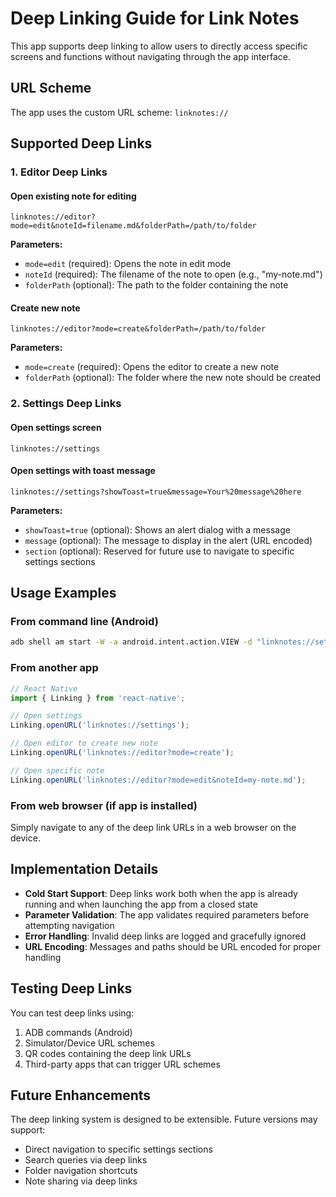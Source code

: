 # Deep Linking Guide for Link Notes

This app supports deep linking to allow users to directly access specific screens and functions without navigating through the app interface.

## URL Scheme
The app uses the custom URL scheme: `linknotes://`

## Supported Deep Links

### 1. Editor Deep Links

#### Open existing note for editing
```
linknotes://editor?mode=edit&noteId=filename.md&folderPath=/path/to/folder
```

**Parameters:**
- `mode=edit` (required): Opens the note in edit mode
- `noteId` (required): The filename of the note to open (e.g., "my-note.md")
- `folderPath` (optional): The path to the folder containing the note

#### Create new note
```
linknotes://editor?mode=create&folderPath=/path/to/folder
```

**Parameters:**
- `mode=create` (required): Opens the editor to create a new note
- `folderPath` (optional): The folder where the new note should be created

### 2. Settings Deep Links

#### Open settings screen
```
linknotes://settings
```

#### Open settings with toast message
```
linknotes://settings?showToast=true&message=Your%20message%20here
```

**Parameters:**
- `showToast=true` (optional): Shows an alert dialog with a message
- `message` (optional): The message to display in the alert (URL encoded)
- `section` (optional): Reserved for future use to navigate to specific settings sections

## Usage Examples

### From command line (Android)
```bash
adb shell am start -W -a android.intent.action.VIEW -d "linknotes://settings?showToast=true&message=Settings%20opened%20via%20deep%20link" com.anonymous.linknotes
```

### From another app
```javascript
// React Native
import { Linking } from 'react-native';

// Open settings
Linking.openURL('linknotes://settings');

// Open editor to create new note
Linking.openURL('linknotes://editor?mode=create');

// Open specific note
Linking.openURL('linknotes://editor?mode=edit&noteId=my-note.md');
```

### From web browser (if app is installed)
Simply navigate to any of the deep link URLs in a web browser on the device.

## Implementation Details

- **Cold Start Support**: Deep links work both when the app is already running and when launching the app from a closed state
- **Parameter Validation**: The app validates required parameters before attempting navigation
- **Error Handling**: Invalid deep links are logged and gracefully ignored
- **URL Encoding**: Messages and paths should be URL encoded for proper handling

## Testing Deep Links

You can test deep links using:
1. ADB commands (Android)
2. Simulator/Device URL schemes
3. QR codes containing the deep link URLs
4. Third-party apps that can trigger URL schemes

## Future Enhancements

The deep linking system is designed to be extensible. Future versions may support:
- Direct navigation to specific settings sections
- Search queries via deep links
- Folder navigation shortcuts
- Note sharing via deep links